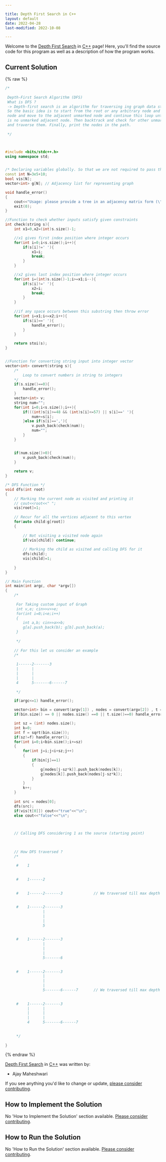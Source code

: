```yaml
---

title: Depth First Search in C++
layout: default
date: 2022-04-28
last-modified: 2022-10-08

---
```


Welcome to the [Depth First Search](https://sampleprograms.io/projects/depth-first-search) in [C++](https://sampleprograms.io/languages/c-plus-plus) page! Here, you'll find the source code for this program as well as a description of how the program works.

## Current Solution

{% raw %}

```c++
/*
 
 Depth-First Search Algorithm (DFS)
 What is DFS ?
 -> Depth-first search is an algorithm for traversing ing graph data structure.
 So the basic idea is to start from the root or any arbitrary node and mark the
 node and move to the adjacent unmarked node and continue this loop until there
 is no unmarked adjacent node. Then backtrack and check for other unmarked nodes
 and traverse them. Finally, print the nodes in the path.
 
 */



#include <bits/stdc++.h>
using namespace std;


/* Declaring variables globally. So that we are not required to pass them in functions as parameters */
const int N=3e5+10;
bool vis[N];
vector<int> g[N]; // Adjacency list for representing graph

void handle_error()
{
    cout<<"Usage: please provide a tree in an adjacency matrix form (\"0, 1, 1, 0, 0, 1, 0, 0, 0, 0, 1, 0, 0, 1, 1, 0, 0, 1, 0, 0, 0, 0, 1, 0, 0\") together with a list of vertex values (\"1, 3, 5, 2, 4\") and the integer to find (\"4\")\n";
    exit(0);
}

//Function to check whether inputs satisfy given constraints
int check(string s){
    int x1=0,x2=(int)s.size()-1;

    //x1 gives first index position where integer occurs
    for(int i=0;i<s.size();i++){
        if(s[i]!=' '){
            x1=i;
            break;
        }
    }

    //x2 gives last index position where integer occurs
    for(int i=(int)s.size()-1;i>=x1;i--){
        if(s[i]!=' '){
            x2=i;
            break;
        }
    }
    
    //if any space occurs between this substring then throw error
    for(int i=x1;i<=x2;i++){
        if(s[i]==' '){
            handle_error();
        }
    }

    return stoi(s);
}


//Function for converting string input into integer vector
vector<int> convert(string s){
    /*
        Loop to convert numbers in string to integers
    */
    if(s.size()==0){
        handle_error();
    }
    vector<int> v;
    string num="";
    for(int i=0;i<s.size();i++){
        if(((int)s[i]>=48 && (int)s[i]<=57) || s[i]==' '){
            num+=s[i];
        }else if(s[i]==','){
            v.push_back(check(num));
            num="";
        }
    }


    if(num.size()>0){
        v.push_back(check(num));
    }
    
    return v;
}

/* DFS Function */
void dfs(int root)
{
    // Marking the current node as visited and printing it
    // cout<<root<<" ";
    vis[root]=1;
    
    // Recur for all the vertices adjacent to this vertex
    for(auto child:g[root])
    {
        
        // Not visiting a visited node again
        if(vis[child]) continue;
        
        // Marking the child as visited and calling DFS for it
        dfs(child);
        vis[child]=1;
        
    }
}

// Main Function
int main(int argc, char *argv[])
{
    /*
     
     For Taking custom input of Graph
     int v,e; cin>>v>>e;
     for(int i=0;i<e;i++)
     {
        int a,b; cin>>a>>b;
        g[a].push_back(b); g[b].push_back(a);
     }
     
     */
    
    // For this let us consider an example
    /*
     
     1------2-------3
     |      |
     |      |
     |      |
     4      5-------6------7
     
     */

    if(argc<=1) handle_error();

    vector<int> bin = convert(argv[1]) , nodes = convert(argv[2]) , t = convert(argv[3]) ;
    if(bin.size() == 0 || nodes.size() ==0 || t.size()==0) handle_error();

    int sz = (int) nodes.size();
    int k=0;
    int f = sqrt(bin.size());
    if(sz!=f) handle_error();
    for(int i=0;i<bin.size();i+=sz)
    {
        for(int j=i;j<i+sz;j++)
        {
            if(bin[j]==1)
            {
                g[nodes[j-sz*k]].push_back(nodes[k]);
                g[nodes[k]].push_back(nodes[j-sz*k]);
            }
        }
        k++;
    }
    
    int src = nodes[0];
    dfs(src);
    if(vis[t[0]]) cout<<"true"<<"\n";
    else cout<<"false"<<"\n";
    


    // Calling DFS considering 1 as the source (starting point)
    
    
    
    // How DFS traversed ?
    /*
     
     #    1
     
     
     #    1------2
     
     
     #    1------2-------3              // We traversed till max depth in this path !
     
     
     #    1------2-------3
                 |
                 |
                 |
                 5
     
     
     #    1------2-------3
                 |
                 |
                 |
                 5-------6
     
     
     #    1------2-------3
                 |
                 |
                 |
                 5-------6------7       // We traversed till max depth in this path !
     
     
     #    1------2-------3
          |      |
          |      |
          |      |
          4      5-------6------7
     
     
     */
    
}
```

{% endraw %}

[Depth First Search](https://sampleprograms.io/projects/depth-first-search) in [C++](https://sampleprograms.io/languages/c-plus-plus) was written by:

- Ajay Maheshwari

If you see anything you'd like to change or update, [please consider contributing](https://github.com/TheRenegadeCoder/sample-programs).

## How to Implement the Solution

No 'How to Implement the Solution' section available. [Please consider contributing](https://github.com/TheRenegadeCoder/sample-programs-website).

## How to Run the Solution

No 'How to Run the Solution' section available. [Please consider contributing](https://github.com/TheRenegadeCoder/sample-programs-website).
